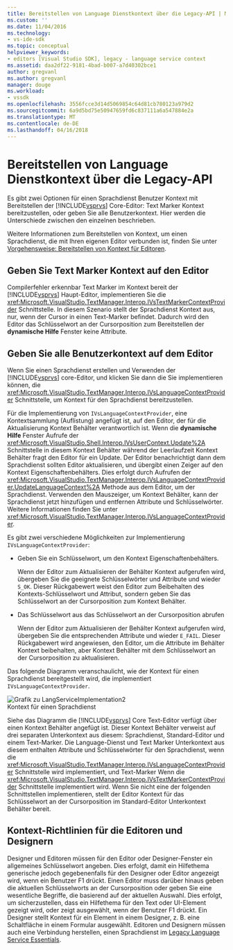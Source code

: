 ```yaml
---
title: Bereitstellen von Language Dienstkontext über die Legacy-API | Microsoft Docs
ms.custom: ''
ms.date: 11/04/2016
ms.technology:
- vs-ide-sdk
ms.topic: conceptual
helpviewer_keywords:
- editors [Visual Studio SDK], legacy - language service context
ms.assetid: daa2df22-9181-4bad-b007-a7d40302bce1
author: gregvanl
ms.author: gregvanl
manager: douge
ms.workload:
- vssdk
ms.openlocfilehash: 3556fcce3d14d5069854c64d81cb780123a979d2
ms.sourcegitcommit: 6a9d5bd75e50947659fd6c837111a6a547884e2a
ms.translationtype: MT
ms.contentlocale: de-DE
ms.lasthandoff: 04/16/2018
---
```

# <a name="providing-a-language-service-context-by-using-the-legacy-api"></a>Bereitstellen von Language Dienstkontext über die Legacy-API
Es gibt zwei Optionen für einen Sprachdienst Benutzer Kontext mit Bereitstellen der [!INCLUDE[vsprvs](../code-quality/includes/vsprvs_md.md)] Core-Editor: Text Marker Kontext bereitzustellen, oder geben Sie alle Benutzerkontext. Hier werden die Unterschiede zwischen den einzelnen beschrieben.  
  
 Weitere Informationen zum Bereitstellen von Kontext, um einen Sprachdienst, die mit Ihren eigenen Editor verbunden ist, finden Sie unter [Vorgehensweise: Bereitstellen von Kontext für Editoren](../extensibility/how-to-provide-context-for-editors.md).  
  
## <a name="provide-text-marker-context-to-the-editor"></a>Geben Sie Text Marker Kontext auf den Editor  
 Compilerfehler erkennbar Text Marker im Kontext bereit der [!INCLUDE[vsprvs](../code-quality/includes/vsprvs_md.md)] Haupt-Editor, implementieren Sie die <xref:Microsoft.VisualStudio.TextManager.Interop.IVsTextMarkerContextProvider> Schnittstelle. In diesem Szenario stellt der Sprachdienst Kontext aus, nur, wenn der Cursor in einen Text-Marker befindet. Dadurch wird den Editor das Schlüsselwort an der Cursorposition zum Bereitstellen der **dynamische Hilfe** Fenster keine Attribute.  
  
## <a name="provide-all-user-context-to-the-editor"></a>Geben Sie alle Benutzerkontext auf dem Editor  
 Wenn Sie einen Sprachdienst erstellen und Verwenden der [!INCLUDE[vsprvs](../code-quality/includes/vsprvs_md.md)] core-Editor, und klicken Sie dann die Sie implementieren können, die <xref:Microsoft.VisualStudio.TextManager.Interop.IVsLanguageContextProvider> Schnittstelle, um Kontext für den Sprachdienst bereitzustellen.  
  
 Für die Implementierung von `IVsLanguageContextProvider`, eine Kontextsammlung (Auflistung) angefügt ist, auf den Editor, der für die Aktualisierung Kontext Behälter verantwortlich ist. Wenn die **dynamische Hilfe** Fenster Aufrufe der <xref:Microsoft.VisualStudio.Shell.Interop.IVsUserContext.Update%2A> Schnittstelle in diesem Kontext Behälter während der Leerlaufzeit Kontext Behälter fragt den Editor für ein Update. Der Editor benachrichtigt dann dem Sprachdienst sollten Editor aktualisieren, und übergibt einen Zeiger auf den Kontext Eigenschaftenbehälters. Dies erfolgt durch Aufrufen der <xref:Microsoft.VisualStudio.TextManager.Interop.IVsLanguageContextProvider.UpdateLanguageContext%2A> Methode aus dem Editor, um der Sprachdienst. Verwenden den Mauszeiger, um Kontext Behälter, kann der Sprachdienst jetzt hinzufügen und entfernen Attribute und Schlüsselwörter. Weitere Informationen finden Sie unter <xref:Microsoft.VisualStudio.TextManager.Interop.IVsLanguageContextProvider>.  
  
 Es gibt zwei verschiedene Möglichkeiten zur Implementierung `IVsLanguageContextProvider`:  
  
-   Geben Sie ein Schlüsselwort, um den Kontext Eigenschaftenbehälters.  
  
     Wenn der Editor zum Aktualisieren der Behälter Kontext aufgerufen wird, übergeben Sie die geeignete Schlüsselwörter und Attribute und wieder `S_OK`. Dieser Rückgabewert weist den Editor zum Beibehalten des Kontexts-Schlüsselwort und Attribut, sondern geben Sie das Schlüsselwort an der Cursorposition zum Kontext Behälter.  
  
-   Das Schlüsselwort aus das Schlüsselwort an der Cursorposition abrufen  
  
     Wenn der Editor zum Aktualisieren der Behälter Kontext aufgerufen wird, übergeben Sie die entsprechenden Attribute und wieder `E_FAIL`. Dieser Rückgabewert wird angewiesen, den Editor, um die Attribute im Behälter Kontext beibehalten, aber Kontext Behälter mit dem Schlüsselwort an der Cursorposition zu aktualisieren.  
  
 Das folgende Diagramm veranschaulicht, wie der Kontext für einen Sprachdienst bereitgestellt wird, die implementiert `IVsLanguageContextProvider`.  
  
 ![Grafik zu LangServiceImplementation2](../extensibility/media/vslanguageservice2.gif "vsLanguageService2")  
Kontext für einen Sprachdienst  
  
 Siehe das Diagramm die [!INCLUDE[vsprvs](../code-quality/includes/vsprvs_md.md)] Core Text-Editor verfügt über einen Kontext Behälter angefügt ist. Dieser Kontext Behälter verweist auf drei separaten Unterkontext aus diesem: Sprachdienst, Standard-Editor und einem Text-Marker. Die Language-Dienst und Text Marker Unterkontext aus diesem enthalten Attribute und Schlüsselwörter für den Sprachdienst, wenn die <xref:Microsoft.VisualStudio.TextManager.Interop.IVsLanguageContextProvider> Schnittstelle wird implementiert, und Text-Marker Wenn die <xref:Microsoft.VisualStudio.TextManager.Interop.IVsTextMarkerContextProvider> Schnittstelle implementiert wird. Wenn Sie nicht eine der folgenden Schnittstellen implementieren, stellt der Editor Kontext für das Schlüsselwort an der Cursorposition im Standard-Editor Unterkontext Behälter bereit.  
  
## <a name="context-guidelines-for-editors-and-designers"></a>Kontext-Richtlinien für die Editoren und Designern  
 Designer und Editoren müssen für den Editor oder Designer-Fenster ein allgemeines Schlüsselwort angeben. Dies erfolgt, damit ein Hilfethema generische jedoch gegebenenfalls für den Designer oder Editor angezeigt wird, wenn ein Benutzer F1 drückt. Einen Editor muss darüber hinaus geben die aktuellen Schlüsselworts an der Cursorposition oder geben Sie eine wesentliche Begriffe, die basierend auf der aktuellen Auswahl. Dies erfolgt, um sicherzustellen, dass ein Hilfethema für den Text oder UI-Element gezeigt wird, oder zeigt ausgewählt, wenn der Benutzer F1 drückt. Ein Designer stellt Kontext für ein Element in einem Designer, z. B. eine Schaltfläche in einem Formular ausgewählt. Editoren und Designern müssen auch eine Verbindung herstellen, einen Sprachdienst im [Legacy Language Service Essentials](../extensibility/internals/legacy-language-service-essentials.md).